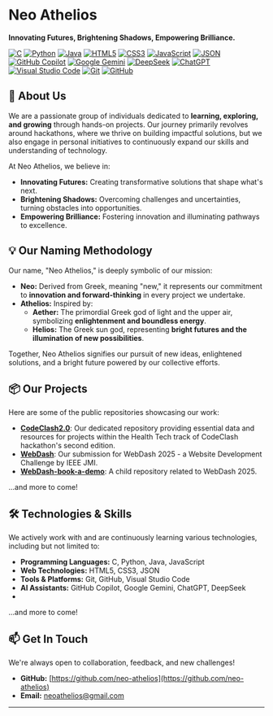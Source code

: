 # Neo Athelios

**Innovating Futures, Brightening Shadows, Empowering Brilliance.**

[![C](https://img.shields.io/badge/C-A8B9CC?style=for-the-badge&logo=c&logoColor=white)](https://en.wikipedia.org/wiki/C_(programming_language))
[![Python](https://img.shields.io/badge/Python-3776AB?style=for-the-badge&logo=python&logoColor=white)](https://www.python.org/)
[![Java](https://img.shields.io/badge/Java-007396?style=for-the-badge&logo=java&logoColor=white)](https://www.java.com/)
[![HTML5](https://img.shields.io/badge/HTML5-E34F26?style=for-the-badge&logo=html5&logoColor=white)](https://developer.mozilla.org/en-US/docs/Web/HTML)
[![CSS3](https://img.shields.io/badge/CSS3-1572B6?style=for-the-badge&logo=css3&logoColor=white)](https://developer.mozilla.org/en-US/docs/Web/CSS)
[![JavaScript](https://img.shields.io/badge/JavaScript-F7DF1E?style=for-the-badge&logo=javascript&logoColor=black)](https://developer.mozilla.org/en-US/docs/Web/JavaScript)
[![JSON](https://img.shields.io/badge/JSON-000000?style=for-the-badge&logo=json&logoColor=white)](https://www.json.org/)
[![GitHub Copilot](https://img.shields.io/badge/GitHub%20Copilot-000000?style=for-the-badge&logo=githubcopilot&logoColor=white)](https://copilot.github.com/)
[![Google Gemini](https://img.shields.io/badge/Google%20Gemini-6D32B8?style=for-the-badge&logo=google&logoColor=white)](https://gemini.google.com/)
[![DeepSeek](https://img.shields.io/badge/DeepSeek-000000?style=for-the-badge&logo=alibabacloud&logoColor=white)](https://www.deepseek.com/)
[![ChatGPT](https://img.shields.io/badge/ChatGPT-74AA9C?style=for-the-badge&logo=openai&logoColor=white)](https://openai.com/chatgpt/)
[![Visual Studio Code](https://img.shields.io/badge/VS%20Code-007ACC?style=for-the-badge&logo=visualstudiocode&logoColor=white)](https://code.visualstudio.com/)
[![Git](https://img.shields.io/badge/Git-F05032?style=for-the-badge&logo=git&logoColor=white)](https://git-scm.com/)
[![GitHub](https://img.shields.io/badge/GitHub-181717?style=for-the-badge&logo=github&logoColor=white)](https://github.com/)


## 🚀 About Us

We are a passionate group of individuals dedicated to **learning, exploring, and growing** through hands-on projects. Our journey primarily revolves around hackathons, where we thrive on building impactful solutions, but we also engage in personal initiatives to continuously expand our skills and understanding of technology.

At Neo Athelios, we believe in:
* **Innovating Futures:** Creating transformative solutions that shape what's next.
* **Brightening Shadows:** Overcoming challenges and uncertainties, turning obstacles into opportunities.
* **Empowering Brilliance:** Fostering innovation and illuminating pathways to excellence.

## 💡 Our Naming Methodology

Our name, "Neo Athelios," is deeply symbolic of our mission:

* **Neo:** Derived from Greek, meaning "new," it represents our commitment to **innovation and forward-thinking** in every project we undertake.
* **Athelios:** Inspired by:
    * **Aether:** The primordial Greek god of light and the upper air, symbolizing **enlightenment and boundless energy**.
    * **Helios:** The Greek sun god, representing **bright futures and the illumination of new possibilities**.

Together, Neo Athelios signifies our pursuit of new ideas, enlightened solutions, and a bright future powered by our collective efforts.

## 📦 Our Projects

Here are some of the public repositories showcasing our work:

* **[CodeClash2.0](https://github.com/Neo-Athelios/CodeClash2.0)**: Our dedicated repository providing essential data and resources for projects within the Health Tech track of CodeClash hackathon's second edition.
* **[WebDash](https://github.com/Neo-Athelios/WebDash)**: Our submission for WebDash 2025 - a Website Development Challenge by IEEE JMI.
* **[WebDash-book-a-demo](https://github.com/Neo-Athelios/WebDash-book-a-demo)**: A child repository related to WebDash 2025.

...and more to come!

## 🛠️ Technologies & Skills

We actively work with and are continuously learning various technologies, including but not limited to:

* **Programming Languages:** C, Python, Java, JavaScript
* **Web Technologies:** HTML5, CSS3, JSON
* **Tools & Platforms:** Git, GitHub, Visual Studio Code
* **AI Assistants:** GitHub Copilot, Google Gemini, ChatGPT, DeepSeek
* 
...and more to come!

## 📫 Get In Touch

We're always open to collaboration, feedback, and new challenges!

* **GitHub:** [https://github.com/neo-athelios](https://github.com/neo-athelios)
* **Email:** [neoathelios@gmail.com](mailto:neoathelios@gmail.com)

---

